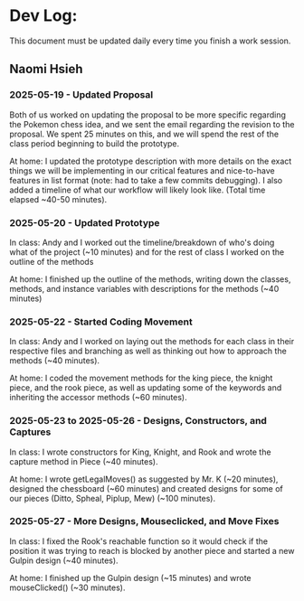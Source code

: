 # Dev Log:

This document must be updated daily every time you finish a work session.

## Naomi Hsieh 

### 2025-05-19 - Updated Proposal

Both of us worked on updating the proposal to be more specific regarding the Pokemon chess idea, and we sent the email regarding the revision to the proposal. We spent 25 minutes on this, and we will spend the rest of the class period beginning to build the prototype.

At home: I updated the prototype description with more details on the exact things we will be implementing in our critical features and nice-to-have features in list format (note: had to take a few commits debugging). I also added a timeline of what our workflow will likely look like. (Total time elapsed ~40-50 minutes).
### 2025-05-20 - Updated Prototype
In class: Andy and I worked out the timeline/breakdown of who's doing what of the project (~10 minutes) and for the rest of class I worked on the outline of the methods

At home: I finished up the outline of the methods, writing down the classes, methods, and instance variables with descriptions for the methods (~40 minutes)

### 2025-05-22 - Started Coding Movement
In class: Andy and I worked on laying out the methods for each class in their respective files and branching as well as thinking out how to approach the methods (~40 minutes).  

At home: I coded the movement methods for the king piece, the knight piece, and the rook piece, as well as updating some of the keywords and inheriting the accessor methods (~60 minutes).

### 2025-05-23 to 2025-05-26 - Designs, Constructors, and Captures
In class: I wrote constructors for King, Knight, and Rook and wrote the capture method in Piece (~40 minutes).

At home: I wrote getLegalMoves() as suggested by Mr. K (~20 minutes), designed the chessboard (~60 minutes) and created designs for some of our pieces (Ditto, Spheal, Piplup, Mew) (~100 minutes).

### 2025-05-27 - More Designs, Mouseclicked, and Move Fixes 
In class: I fixed the Rook's reachable function so it would check if the position it was trying to reach is blocked by another piece and started a new Gulpin design (~40 minutes). 

At home: I finished up the Gulpin design (~15 minutes) and wrote mouseClicked() (~30 minutes). 
